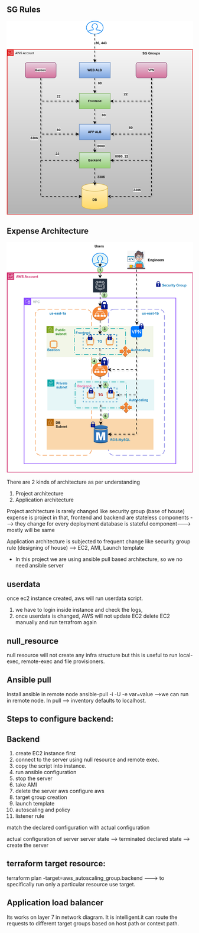 SG Rules
------------


![alt text](02-sg/sg-rules.svg)


Expense Architecture
---------------------


![alt text](expense-infra-dev.drawio.svg)


There are 2 kinds of architecture as per understanding
1. Project architecture
2. Application architecture

Project architecture is rarely changed like security group (base of house)
expense is project in that,
frontend and backend are stateless components ---> they change for every deployment
database is stateful component---> mostly will be same

Application architecture is subjected to frequent change like security group rule (designing of house)
--> EC2, AMI, Launch template


* In this project we are using ansible pull based architecture, so we no need ansible server

userdata
---------------------
once ec2 instance created, aws will run userdata script.

1. we have to login inside instance and check the logs,
2. once userdata is changed, AWS will not update EC2
	delete EC2 manually and run terrafrom again

null_resource
-------------

null resource will not create any infra structure but this is useful to run local-exec, remote-exec and file provisioners.

Ansible pull
-----------
Install ansible in remote node
ansible-pull -i <inventory> -U <ansible-playbook-git-url> <yaml-name> -e var=value -->we can run in remote node.
In pull --> inventory defaults to localhost.

Steps to configure backend:
-------------------------

Backend
--------------------
1. create EC2 instance first
2. connect to the server using null resource and remote exec.
3. copy the script into instance.
4. run ansible configuration
5. stop the server
6. take AMI
7. delete the server
	aws configure
	aws
8. target group creation
9. launch template
10. autoscaling and policy
11. listener rule
	
match the declared configuration with actual configuration

actual configuration of server
server state --> terminated
declared state --> create the server


terraform target resource:
--------------------------

terraform plan -target=aws_autoscaling_group.backend ---> to specifically run only a particular resource use target.

Application load balancer
----------------------------

Its works on layer 7 in network diagram.
It is intelligent.it can route the requests to different target groups based on host path or context path.






